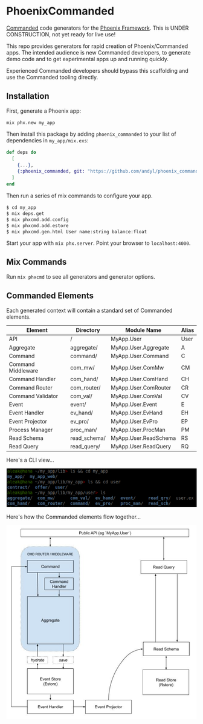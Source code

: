 # PhoenixCommanded

[Commanded][com] code generators for the [Phoenix Framework][phx].  This is 
UNDER CONSTRUCTION, not yet ready for live use!

This repo provides generators for rapid creation of Phoenix/Commanded apps.
The intended audience is new Commanded developers, to generate demo code and to
get experimental apps up and running quickly.  

Experienced Commanded developers should bypass this scaffolding and use the
Commanded tooling directly.

[com]: https://github.com/commanded/commanded
[phx]: https://phoenixframework.org

## Installation

First, generate a Phoenix app:

    mix phx.new my_app

Then install this package by adding `phoenix_commanded` to your list of
dependencies in `my_app/mix.exs`:

```elixir
def deps do
  [
    {...},
    {:phoenix_commanded, git: "https://github.com/andyl/phoenix_commanded"},
  ]
end
```

Then run a series of mix commands to configure your app.

```
$ cd my_app
$ mix deps.get
$ mix phxcmd.add.config
$ mix phxcmd.add.estore
$ mix phxcmd.gen.html User name:string balance:float
```

Start your app with `mix phx.server`. Point your browser to `localhost:4000`.

## Mix Commands

Run `mix phxcmd` to see all generators and generator options.

## Commanded Elements

Each generated context will contain a standard set of Commanded elements.

| Element            | Directory    | Module Name           | Alias |
|--------------------|--------------|-----------------------|-------|
| API                | /            | MyApp.User            | User  |
| Aggregate          | aggregate/   | MyApp.User.Aggregate  | A     |
| Command            | command/     | MyApp.User.Command    | C     |
| Command Middleware | com_mw/      | MyApp.User.ComMw      | CM    |
| Command Handler    | com_hand/    | MyApp.User.ComHand    | CH    |
| Command Router     | com_router/  | MyApp.User.ComRouter  | CR    |
| Command Validator  | com_val/     | MyApp.User.ComVal     | CV    |
| Event              | event/       | MyApp.User.Event      | E     |
| Event Handler      | ev_hand/     | MyApp.User.EvHand     | EH    |
| Event Projector    | ev_pro/      | MyApp.User.EvPro      | EP    |
| Process Manager    | proc_man/    | MyApp.User.ProcMan    | PM    |
| Read Schema        | read_schema/ | MyApp.User.ReadSchema | RS    |
| Read Query         | read_query/  | MyApp.User.ReadQuery  | RQ    |

Here's a CLI view...

![CommandedCLI](assets/CLI.jpg)

Here's how the Commanded elements flow together...

![CommandedElements](assets/CommandedElements.jpg)

